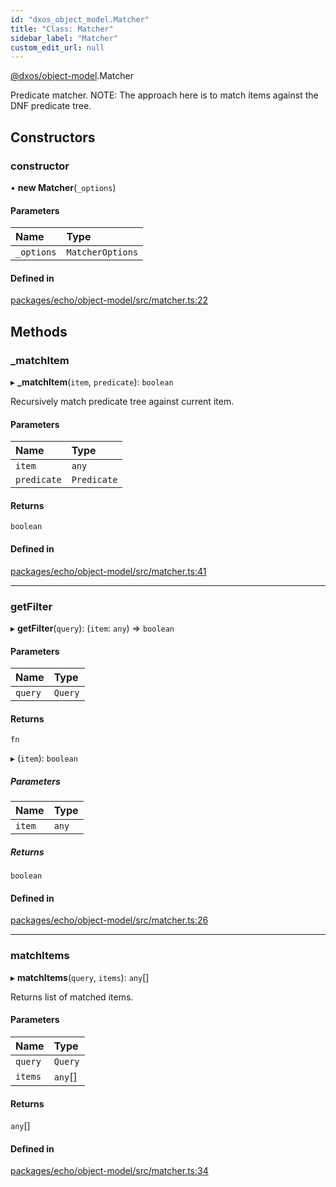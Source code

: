 ```yaml
---
id: "dxos_object_model.Matcher"
title: "Class: Matcher"
sidebar_label: "Matcher"
custom_edit_url: null
---
```


[@dxos/object-model](../modules/dxos_object_model.md).Matcher

Predicate matcher.
NOTE: The approach here is to match items against the DNF predicate tree.

## Constructors

### constructor

• **new Matcher**(`_options`)

#### Parameters

| Name | Type |
| :------ | :------ |
| `_options` | `MatcherOptions` |

#### Defined in

[packages/echo/object-model/src/matcher.ts:22](https://github.com/dxos/dxos/blob/b06737400/packages/echo/object-model/src/matcher.ts#L22)

## Methods

### \_matchItem

▸ **_matchItem**(`item`, `predicate`): `boolean`

Recursively match predicate tree against current item.

#### Parameters

| Name | Type |
| :------ | :------ |
| `item` | `any` |
| `predicate` | `Predicate` |

#### Returns

`boolean`

#### Defined in

[packages/echo/object-model/src/matcher.ts:41](https://github.com/dxos/dxos/blob/b06737400/packages/echo/object-model/src/matcher.ts#L41)

___

### getFilter

▸ **getFilter**(`query`): (`item`: `any`) => `boolean`

#### Parameters

| Name | Type |
| :------ | :------ |
| `query` | `Query` |

#### Returns

`fn`

▸ (`item`): `boolean`

##### Parameters

| Name | Type |
| :------ | :------ |
| `item` | `any` |

##### Returns

`boolean`

#### Defined in

[packages/echo/object-model/src/matcher.ts:26](https://github.com/dxos/dxos/blob/b06737400/packages/echo/object-model/src/matcher.ts#L26)

___

### matchItems

▸ **matchItems**(`query`, `items`): `any`[]

Returns list of matched items.

#### Parameters

| Name | Type |
| :------ | :------ |
| `query` | `Query` |
| `items` | `any`[] |

#### Returns

`any`[]

#### Defined in

[packages/echo/object-model/src/matcher.ts:34](https://github.com/dxos/dxos/blob/b06737400/packages/echo/object-model/src/matcher.ts#L34)
